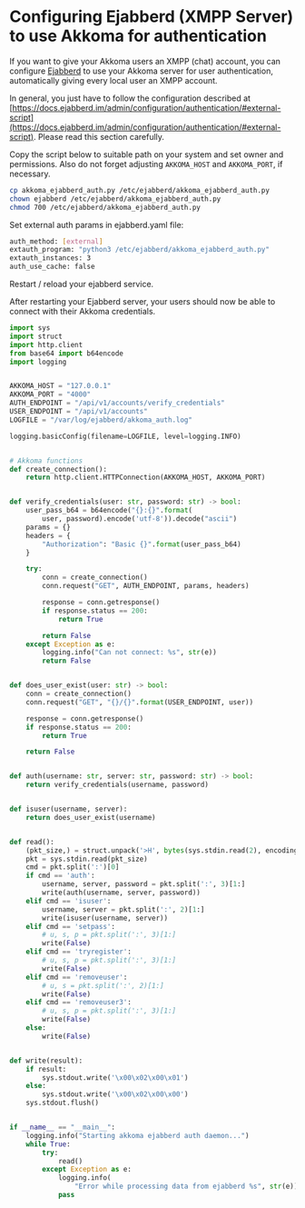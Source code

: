 # Configuring Ejabberd (XMPP Server) to use Akkoma for authentication

If you want to give your Akkoma users an XMPP (chat) account, you can configure [Ejabberd](https://github.com/processone/ejabberd) to use your Akkoma server for user authentication, automatically giving every local user an XMPP account.

In general, you just have to follow the configuration described at [https://docs.ejabberd.im/admin/configuration/authentication/#external-script](https://docs.ejabberd.im/admin/configuration/authentication/#external-script). Please read this section carefully. 

Copy the script below to suitable path on your system and set owner and permissions. Also do not forget adjusting `AKKOMA_HOST` and `AKKOMA_PORT`, if necessary.

```bash
cp akkoma_ejabberd_auth.py /etc/ejabberd/akkoma_ejabberd_auth.py
chown ejabberd /etc/ejabberd/akkoma_ejabberd_auth.py
chmod 700 /etc/ejabberd/akkoma_ejabberd_auth.py
```

Set external auth params in ejabberd.yaml file:

```bash
auth_method: [external]
extauth_program: "python3 /etc/ejabberd/akkoma_ejabberd_auth.py"
extauth_instances: 3
auth_use_cache: false
```

Restart / reload your ejabberd service.

After restarting your Ejabberd server, your users should now be able to connect with their Akkoma credentials.


```python
import sys
import struct
import http.client
from base64 import b64encode
import logging


AKKOMA_HOST = "127.0.0.1"
AKKOMA_PORT = "4000"
AUTH_ENDPOINT = "/api/v1/accounts/verify_credentials"
USER_ENDPOINT = "/api/v1/accounts"
LOGFILE = "/var/log/ejabberd/akkoma_auth.log"

logging.basicConfig(filename=LOGFILE, level=logging.INFO)


# Akkoma functions
def create_connection():
    return http.client.HTTPConnection(AKKOMA_HOST, AKKOMA_PORT)


def verify_credentials(user: str, password: str) -> bool:
    user_pass_b64 = b64encode("{}:{}".format(
        user, password).encode('utf-8')).decode("ascii")
    params = {}
    headers = {
        "Authorization": "Basic {}".format(user_pass_b64)
    }

    try:
        conn = create_connection()
        conn.request("GET", AUTH_ENDPOINT, params, headers)

        response = conn.getresponse()
        if response.status == 200:
            return True

        return False
    except Exception as e:
        logging.info("Can not connect: %s", str(e))
        return False


def does_user_exist(user: str) -> bool:
    conn = create_connection()
    conn.request("GET", "{}/{}".format(USER_ENDPOINT, user))

    response = conn.getresponse()
    if response.status == 200:
        return True

    return False


def auth(username: str, server: str, password: str) -> bool:
    return verify_credentials(username, password)


def isuser(username, server):
    return does_user_exist(username)


def read():
    (pkt_size,) = struct.unpack('>H', bytes(sys.stdin.read(2), encoding='utf8'))
    pkt = sys.stdin.read(pkt_size)
    cmd = pkt.split(':')[0]
    if cmd == 'auth':
        username, server, password = pkt.split(':', 3)[1:]
        write(auth(username, server, password))
    elif cmd == 'isuser':
        username, server = pkt.split(':', 2)[1:]
        write(isuser(username, server))
    elif cmd == 'setpass':
        # u, s, p = pkt.split(':', 3)[1:]
        write(False)
    elif cmd == 'tryregister':
        # u, s, p = pkt.split(':', 3)[1:]
        write(False)
    elif cmd == 'removeuser':
        # u, s = pkt.split(':', 2)[1:]
        write(False)
    elif cmd == 'removeuser3':
        # u, s, p = pkt.split(':', 3)[1:]
        write(False)
    else:
        write(False)


def write(result):
    if result:
        sys.stdout.write('\x00\x02\x00\x01')
    else:
        sys.stdout.write('\x00\x02\x00\x00')
    sys.stdout.flush()


if __name__ == "__main__":
    logging.info("Starting akkoma ejabberd auth daemon...")
    while True:
        try:
            read()
        except Exception as e:
            logging.info(
                "Error while processing data from ejabberd %s", str(e))
            pass

```
